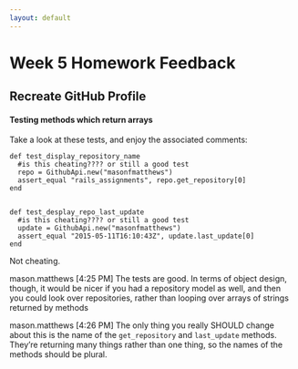 ```yaml
---
layout: default
---
```


# Week 5 Homework Feedback

## Recreate GitHub Profile

#### Testing methods which return arrays

Take a look at these tests, and enjoy the associated comments:

    def test_display_repository_name
      #is this cheating???? or still a good test
      repo = GithubApi.new("masonfmatthews")
      assert_equal "rails_assignments", repo.get_repository[0]
    end


    def test_desplay_repo_last_update
      #is this cheating???? or still a good test
      update = GithubApi.new("masonfmatthews")
      assert_equal "2015-05-11T16:10:43Z", update.last_update[0]
    end

Not cheating.

mason.matthews [4:25 PM]
The tests are good.  In terms of object design, though, it would be nicer if you had a repository model as well, and then you could look over repositories, rather than looping over arrays of strings returned by methods

mason.matthews [4:26 PM]
The only thing you really SHOULD change about this is the name of the `get_repository` and `last_update` methods.  They’re returning many things rather than one thing, so the names of the methods should be plural.
